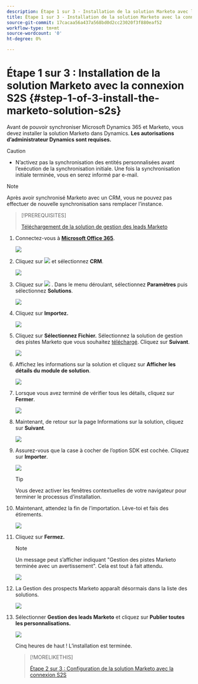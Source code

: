 ```yaml
---
description: Étape 1 sur 3 - Installation de la solution Marketo avec la connexion S2S - Documents Marketo - Documentation du produit
title: Étape 1 sur 3 - Installation de la solution Marketo avec la connexion S2S
source-git-commit: 17cacaa56a437a568bd0d2cc23020f3f880eaf52
workflow-type: tm+mt
source-wordcount: '0'
ht-degree: 0%

---
```


# Étape 1 sur 3 : Installation de la solution Marketo avec la connexion S2S {#step-1-of-3-install-the-marketo-solution-s2s}

Avant de pouvoir synchroniser Microsoft Dynamics 365 et Marketo, vous devez installer la solution Marketo dans Dynamics. **Les autorisations d’administrateur Dynamics sont requises.**

>[!CAUTION]
>
>* N’activez pas la synchronisation des entités personnalisées avant l’exécution de la synchronisation initiale. Une fois la synchronisation initiale terminée, vous en serez informé par e-mail.


>[!NOTE]
>
>Après avoir synchronisé Marketo avec un CRM, vous ne pouvez pas effectuer de nouvelle synchronisation sans remplacer l’instance.

>[!PREREQUISITES]
>
>[Téléchargement de la solution de gestion des leads Marketo](/help/marketo/product-docs/crm-sync/microsoft-dynamics-sync/sync-setup/download-the-marketo-lead-management-solution.md)

1. Connectez-vous à **[Microsoft Office 365](https://login.microsoftonline.com/)**.

   ![](assets/image2015-3-16-15-3a58-3a55.png)

1. Cliquez sur ![](assets/image2015-3-16-16-3a1-3a13.png) et sélectionnez **CRM**.

   ![](assets/image2015-3-16-16-3a0-3a10.png)

1. Cliquez sur ![](assets/image2015-5-13-10-3a5-3a8.png) . Dans le menu déroulant, sélectionnez **Paramètres** puis sélectionnez **Solutions**.

   ![](assets/image2015-5-13-10-3a4-3a1.png)

1. Cliquez sur **Importez.**

   ![](assets/image2015-3-19-8-3a34-3a8.png)

1. Cliquez sur **Sélectionnez Fichier.** Sélectionnez la solution de gestion des pistes Marketo que vous souhaitez [téléchargé](/help/marketo/product-docs/crm-sync/microsoft-dynamics-sync/sync-setup/download-the-marketo-lead-management-solution.md). Cliquez sur **Suivant**.

   ![](assets/image2015-10-9-14-3a44-3a14.png)

1. Affichez les informations sur la solution et cliquez sur **Afficher les détails du module de solution**.

   ![](assets/image2015-10-9-15-3a4-3a16.png)

1. Lorsque vous avez terminé de vérifier tous les détails, cliquez sur **Fermer**.

   ![](assets/image2015-10-9-14-3a57-3a3.png)

1. Maintenant, de retour sur la page Informations sur la solution, cliquez sur **Suivant**.

   ![](assets/image2015-10-9-14-3a59-3a24.png)

1. Assurez-vous que la case à cocher de l’option SDK est cochée. Cliquez sur **Importer**.

   ![](assets/image2015-10-9-15-3a7-3a12.png)

   >[!TIP]
   >
   >Vous devez activer les fenêtres contextuelles de votre navigateur pour terminer le processus d’installation.

1. Maintenant, attendez la fin de l’importation. Lève-toi et fais des étirements.

   ![](assets/image2015-3-11-11-3a34-3a9.png)

1. Cliquez sur **Fermez.**

   >[!NOTE]
   >
   >Un message peut s’afficher indiquant &quot;Gestion des pistes Marketo terminée avec un avertissement&quot;. Cela est tout à fait attendu.

   ![](assets/image2015-3-13-9-3a54-3a39.png)

1. La Gestion des prospects Marketo apparaît désormais dans la liste des solutions.

   ![](assets/image2015-3-19-8-3a40-3a38.png)

1. Sélectionner **Gestion des leads Marketo** et cliquez sur **Publier toutes les personnalisations.**

   ![](assets/image2015-3-19-8-3a41-3a21.png)

   Cinq heures de haut ! L’installation est terminée.

   >[!MORELIKETHIS]
   >
   >[Étape 2 sur 3 : Configuration de la solution Marketo avec la connexion S2S](/help/marketo/product-docs/crm-sync/microsoft-dynamics-sync/sync-setup/microsoft-dynamics-365-with-s2s-connection/step-2-of-3-set-up.md)
